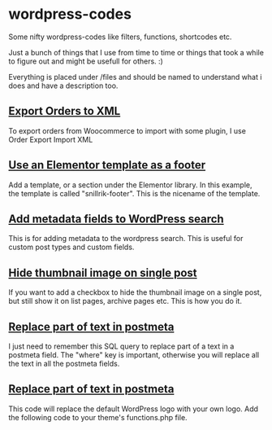 # wordpress-codes
Some nifty wordpress-codes like filters, functions, shortcodes etc.

Just a bunch of things that I use from time to time or things that took a while to figure out and might be usefull for others. :)

Everything is placed under /files and should be named to understand what i does and have a description too.

## [Export Orders to XML](https://github.com/MattiasKallio/wordpress-codes/blob/main/files/woocommerce_orders_dump.md)
To export orders from Woocommerce to import with some plugin, I use Order Export Import XML

##  [Use an Elementor template as a footer](https://github.com/MattiasKallio/wordpress-codes/blob/main/files/add_elementor_template_as_footer.md)
Add a template, or a section under the Elementor library. In this example, the template is called "snillrik-footer".  This is the nicename of the template.

## [Add metadata fields to WordPress search](https://github.com/MattiasKallio/wordpress-codes/blob/main/files/add_metadata_to_search.md)
This is for adding metadata to the wordpress search.  This is useful for custom post types and custom fields.

## [Hide thumbnail image on single post](https://github.com/MattiasKallio/wordpress-codes/blob/main/files/hide_thumbnail_image.md)
If you want to add a checkbox to hide the thumbnail image on a single post, but still show it on list pages, archive pages etc.  This is how you do it.

## [Replace part of text in postmeta](https://github.com/MattiasKallio/wordpress-codes/blob/main/files/SQL_replace_part.md)
I just need to remember this SQL query to replace part of a text in a postmeta field. The "where" key is important, otherwise you will replace all the text in all the postmeta fields.

## [Replace part of text in postmeta](https://github.com/MattiasKallio/wordpress-codes/blob/main/files/custom_login_logo.md)
This code will replace the default WordPress logo with your own logo. Add the following code to your theme's functions.php file.